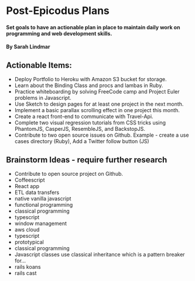 # Post-Epicodus Plans

#### Set goals to have an actionable plan in place to maintain daily work on programming and web development skills.

#### By Sarah Lindmar

## Actionable Items:

* Deploy Portfolio to Heroku with Amazon S3 bucket for storage.
* Learn about the Binding Class and procs and lambas in Ruby.
* Practice whiteboarding by solving FreeCode camp and Project Euler problems in Javascript.
* Use Sketch to design pages for at least one project in the next month.
* Implement a basic parallax scrolling effect in one project this month.  
* Create a react front-end to communicate with Travel-Api.
* Complete two visual regression tutorials from CSS tricks using PhantomJS, CasperJS, ResembleJS, and BackstopJS.
* Contribute to two open source issues on Github. Example - create a use cases directory (Ruby), Add a Twitter follow button (JS)

## Brainstorm Ideas - require further research
* Contribute to open source project on Github.
* Coffeescript
* React app
* ETL data transfers
* native vanilla javascript
* functional programming
* classical programming
* typescript
* window management
* aws cloud
* typescript
* prototypical
* classical programming
* Javascript classes use classical inheritance which is a pattern breaker for...
* rails koans
* rails cast
